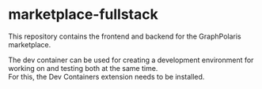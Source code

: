 # marketplace-fullstack

This repository contains the frontend and backend for the GraphPolaris marketplace.

The dev container can be used for creating a development environment for working on and testing both at the same time.  
For this, the Dev Containers extension needs to be installed.